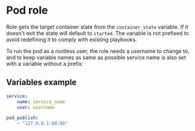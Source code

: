 # Pod role

Role gets the target container state from the `container_state` variable. If it doesn't exit the state will default to `started`. The variable is not prefixed to avoid redefining it to comply with existing playbooks.

To run the pod as a rootless user, the role needs a username to change to, and to keep variable names as same as possible service name is also set with a variable without a prefix:

## Variables example

```yml
service:
    name: service_name
    user: username

pod_publish:
    - "127.0.0.1:80:80"
```
